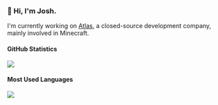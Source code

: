<!-- Variables for README -->
[atlas-repo]: https://github.com/atlas-development

<!-- Content for README -->
### 👋 Hi, I'm Josh.
I'm currently working on [Atlas][atlas-repo], a closed-source development company, mainly involved in Minecraft.

#### GitHub Statistics
<a href="#"><img src="https://github-readme-stats.vercel.app/api?username=onlyjot&show_icons=true&count_private=true&include_all_commits=true&hide_title=true&hide_border=true&hide_rank=true&theme=chartreuse-dark&bg_color=0D1117"/></a><br>

#### Most Used Languages
<a href="#"><img src="https://github-readme-stats.vercel.app/api/top-langs?username=onlyjot&hide_title=true&hide_border=true&layout=compact&theme=chartreuse-dark&bg_color=0D1117"/></a>

